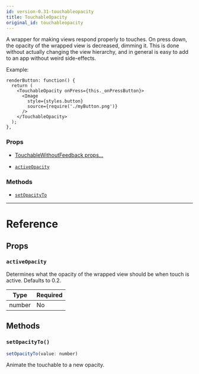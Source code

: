 ```yaml
---
id: version-0.31-touchableopacity
title: TouchableOpacity
original_id: touchableopacity
---
```

A wrapper for making views respond properly to touches.
On press down, the opacity of the wrapped view is decreased, dimming it.
This is done without actually changing the view hierarchy, and in general is
easy to add to an app without weird side-effects.

Example:

```
renderButton: function() {
  return (
    <TouchableOpacity onPress={this._onPressButton}>
      <Image
        style={styles.button}
        source={require('./myButton.png')}
      />
    </TouchableOpacity>
  );
},
```

### Props

* [TouchableWithoutFeedback props...](touchablewithoutfeedback.md#props)
- [`activeOpacity`](touchableopacity.md#activeopacity)




### Methods

- [`setOpacityTo`](touchableopacity.md#setopacityto)




---

# Reference

## Props

### `activeOpacity`

Determines what the opacity of the wrapped view should be when touch is
active. Defaults to 0.2.

| Type | Required |
| - | - |
| number | No |






## Methods

### `setOpacityTo()`

```javascript
setOpacityTo(value: number)
```

Animate the touchable to a new opacity.




